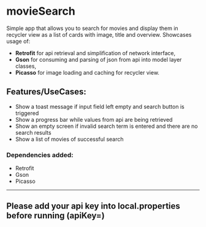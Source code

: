 # movieSearch
Simple app that allows you to search for movies and display them in recycler view as a list of cards with image, title and overview. 
Showcases usage of:
- <b>Retrofit</b> for api retrieval and simplification of network interface, 
- <b>Gson</b> for consuming and parsing of json from api into model layer classes,
- <b>Picasso</b> for image loading and caching for recycler view. 

## Features/UseCases: 
- Show a toast message if input field left empty and search button is triggered
- Show a progress bar while values from api are being retrieved
- Show an empty screen if invalid search term is entered and there are no search results
- Show a list of movies of successful search

### Dependencies added:
- Retrofit
- Gson
- Picasso

---
Please add your api key into local.properties before running (apiKey=<yourApiKey>)
---

